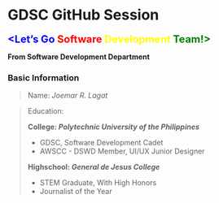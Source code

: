 # GDSC GitHub Session
<span style="color: blue; font-weight: bold; font-size: 20px"> <Let’s Go </span>
<span style="color: red; font-weight: bold; font-size: 20px"> Software </span>
<span style="color: yellow; font-weight: bold; font-size: 20px"> Development </span>
<span style="color: green; font-weight: bold; font-size: 20px"> Team!> </span>

**From Software Development Department**

### Basic Information
> Name: *Joemar R. Lagat*

> Education: 
>           
> **College: *Polytechnic University of the Philippines***
> - GDSC, Software Development Cadet
> - AWSCC - DSWD Member, UI/UX Junior Designer
> 
> **Highschool: *General de Jesus College***
> - STEM Graduate, With High Honors
> - Journalist of the Year

